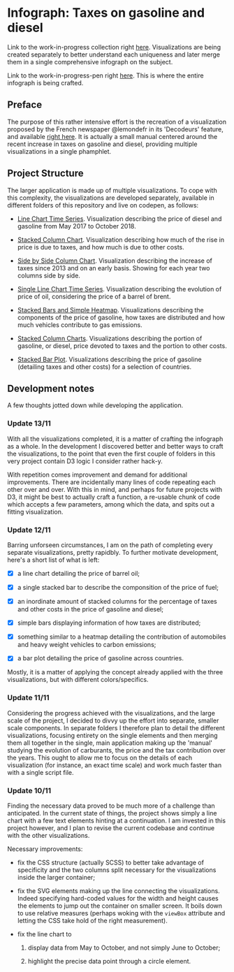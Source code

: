 # Infograph: Taxes on gasoline and diesel

Link to the work-in-progress collection right [here](https://codepen.io/collection/XeWPww/). Visualizations are being created separately to better understand each uniqueness and later merge them in a single comprehensive infograph on the subject.

Link to the work-in-progress-pen right [here](https://codepen.io/borntofrappe/full/YRGGWY). This is where the entire infograph is being crafted.

## Preface

The purpose of this rather intensive effort is the recreation of a visualization proposed by the French newspaper @lemondefr in its 'Decodeurs' feature, and available [right here](https://www.lemonde.fr/les-decodeurs/article/2018/11/09/petit-manuel-a-lire-avant-de-debattre-de-la-hausse-des-prix-du-carburant_5381196_4355770.html). It is actually a small manual centered around the recent increase in taxes on gasoline and diesel, providing multiple visualizations in a single phamphlet.

## Project Structure

The larger application is made up of multiple visualizations. To cope with this complexity, the visualizations are developed separately, available in different folders of this repository and live on codepen, as follows:

- [Line Chart Time Series](https://codepen.io/borntofrappe/full/MzjOEZ). Visualization describing the price of diesel and gasoline from May 2017 to October 2018.

- [Stacked Column Chart](https://codepen.io/borntofrappe/full/RqGeQX). Visualization describing how much of the rise in price is due to taxes, and how much is due to other costs.

- [Side by Side Column Chart](https://codepen.io/borntofrappe/full/YRGRQq/). Visualization describing the increase of taxes since 2013 and on an early basis. Showing for each year two columns side by side.

- [Single Line Chart Time Series](https://codepen.io/borntofrappe/full/jQVmMW/). Visualization describing the evolution of price of oil, considering the price of a barrel of brent.

- [Stacked Bars and Simple Heatmap](https://codepen.io/borntofrappe/full/XyNoJv/). Visualizations describing the components of the price of gasoline, how taxes are distributed and how much vehicles contribute to gas emissions.

- [Stacked Column Charts](https://codepen.io/borntofrappe/full/GwrLgr/). Visualizations describing the portion of gasoline, or diesel, price devoted to taxes and the portion to other costs.

- [Stacked Bar Plot](https://codepen.io/borntofrappe/full/BGpEow/). Visualizations describing the price of gasoline (detailing taxes and other costs) for a selection of countries.

## Development notes

A few thoughts jotted down while developing the application.

### Update 13/11

With all the visualizations completed, it is a matter of crafting the infograph as a whole. In the development I discovered better and better ways to craft the visualizations, to the point that even the first couple of folders in this very project contain D3 logic I consider rather hack-y.

With repetition comes improvement and demand for additional improvements. There are incidentally many lines of code repeating each other over and over. With this in mind, and perhaps for future projects with D3, it might be best to actually craft a function, a re-usable chunk of code which accepts a few parameters, among which the data, and spits out a fitting visualization.

### Update 12/11

Barring unforseen circumstances, I am on the path of completing every separate visualizations, pretty rapidbly. To further motivate development, here's a short list of what is left:

- [x] a line chart detailing the price of barrel oil;

- [x] a single stacked bar to describe the componsition of the price of fuel;

- [x] an inordinate amount of stacked columns for the percentage of taxes and other costs in the price of gasoline and diesel;

- [x] simple bars displaying information of how taxes are distributed;

- [x] something similar to a heatmap detailing the contribution of automobiles and heavy weight vehicles to carbon emissions;

- [x] a bar plot detailing the price of gasoline across countries.

Mostly, it is a matter of applying the concept already applied with the three visualizations, but with different colors/specifics.

### Update 11/11

Considering the progress achieved with the visualizations, and the large scale of the project, I decided to divvy up the effort into separate, smaller scale components. In separate folders I therefore plan to detail the different visualizations, focusing entirety on the single elements and then merging them all together in the single, main application making up the 'manual' studying the evolution of carburants, the price and the tax contribution over the years. This ought to allow me to focus on the details of each visualization (for instance, an exact time scale) and work much faster than with a single script file.

### Update 10/11

Finding the necessary data proved to be much more of a challenge than anticipated. In the current state of things, the project shows simply a line chart with a few text elements hinting at a continuation. I am invested in this project however, and I plan to revise the current codebase and continue with the other visualizations.

Necessary improvements:

- fix the CSS structure (actually SCSS) to better take advantage of specificity and the two columns split necessary for the visualizations inside the larger container;

- fix the SVG elements making up the line connecting the visualizations. Indeed specifying hard-coded values for the width and height causes the elements to jump out the container on smaller screen. It boils down to use relative measures (perhaps woking with the `viewBox` attribute and letting the CSS take hold of the right measurement).

- fix the line chart to

  1. display data from May to October, and not simply June to October;

  1. highlight the precise data point through a circle element.
